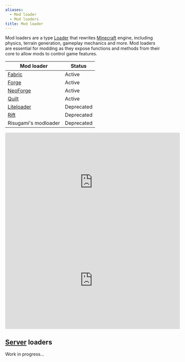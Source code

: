 ```yaml
---
aliases:
  - Mod loader
  - Mod loaders
title: Mod loader
---
```


Mod loaders are a type [Loader](/mcwiki/loader) that rewrites [Minecraft](/mcwiki/minecraft) engine, including physics, terrain generation, gameplay mechanics and more.
Mod loaders are essential for modding as they expose functions and methods from their core to allow mods to control game features.

| Mod loader                                                          | Status     |
| ------------------------------------------------------------------- | ---------- |
| [Fabric](https://fabricmc.net/)                                     | Active     |
| [Forge](https://files.minecraftforge.net/net/minecraftforge/forge/) | Active     |
| [NeoForge](https://neoforged.net/)                                  | Active     |
| [Quilt](https://quiltmc.org/en/)                                    | Active     |
| [Liteloader](https://www.liteloader.com/)                           | Deprecated |
| [Rift](https://github.com/CliffhangerMC/RiftLoader)                 | Deprecated |
| Risugami's modloader                                                | Deprecated |

<iframe width="560" height="315" src="https://www.youtube.com/embed/z7xHurMPuE0?si=-NBX_RSf-PdhDfdg" title="YouTube video player" frameborder="0" allow="accelerometer; autoplay; clipboard-write; encrypted-media; gyroscope; picture-in-picture; web-share" referrerpolicy="strict-origin-when-cross-origin" allowfullscreen class="video"></iframe>
<iframe width="560" height="315" src="https://www.youtube.com/embed/d6a8XYIfnG0?si=Cu5vutEhe6B_g3vj" title="YouTube video player" frameborder="0" allow="accelerometer; autoplay; clipboard-write; encrypted-media; gyroscope; picture-in-picture; web-share" referrerpolicy="strict-origin-when-cross-origin" allowfullscreen class="video"></iframe>

## [Server](/mcwiki/server) loaders

Work in progress...